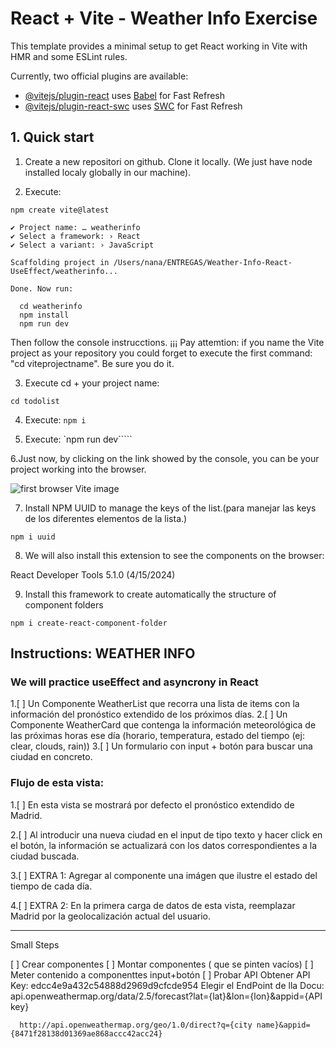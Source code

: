 # React + Vite - Weather Info Exercise

This template provides a minimal setup to get React working in Vite with HMR and some ESLint rules.

Currently, two official plugins are available:

- [@vitejs/plugin-react](https://github.com/vitejs/vite-plugin-react/blob/main/packages/plugin-react/README.md) uses [Babel](https://babeljs.io/) for Fast Refresh
- [@vitejs/plugin-react-swc](https://github.com/vitejs/vite-plugin-react-swc) uses [SWC](https://swc.rs/) for Fast Refresh


## 1. Quick start

1. Create a new repositori on github. Clone it locally. (We just have node installed localy globally in our machine).

2. Execute: 

`npm create vite@latest`

```
✔ Project name: … weatherinfo
✔ Select a framework: › React
✔ Select a variant: › JavaScript

Scaffolding project in /Users/nana/ENTREGAS/Weather-Info-React-UseEffect/weatherinfo...

Done. Now run:

  cd weatherinfo
  npm install
  npm run dev
```
Then follow the console instrucctions. ¡¡¡ Pay attemtion: if you name the Vite project as your repository you could forget to execute the first command: "cd viteprojectname". Be sure you do it.

3. Execute cd + your project name: 

`cd todolist`

4. Execute: 
`npm i`

5. Execute: 
`npm run dev`````

6.Just now, by clicking on the link showed by the console, you can be your project working into the browser.

![first browser Vite image](./img_readme/03_1st_vite_screen.png)

7. Install NPM UUID to manage the keys of the list.(para manejar las keys de los diferentes elementos de la lista.)

`npm i uuid`

8. We will also install this extension to see the components on the browser: 

React Developer Tools
5.1.0 (4/15/2024)

9. Install this framework to create automatically the structure of component folders

`npm i create-react-component-folder`

## Instructions: WEATHER INFO

### We will practice useEffect and asyncrony in React

1.[ ] Un Componente WeatherList que recorra una lista de items con la información del pronóstico extendido de los próximos días.
2.[ ] Un Componente WeatherCard que contenga la información meteorológica de las próximas horas ese día (horario, temperatura, estado del tiempo (ej: clear, clouds, rain))
3.[ ] Un formulario con input + botón para buscar una ciudad en concreto.

### Flujo de esta vista:

1.[ ] En esta vista se mostrará por defecto el pronóstico extendido de Madrid. 

2.[ ] Al introducir una nueva ciudad en el input de tipo texto y hacer click en el botón, la información se actualizará con los datos correspondientes a la ciudad buscada.

3.[ ] EXTRA 1: Agregar al componente una imágen que ilustre el estado del tiempo de cada día.

4.[ ] EXTRA 2: En la primera carga de datos de esta vista, reemplazar Madrid por la geolocalización actual del usuario.

 -------

Small Steps

[ ] Crear componentes
[ ] Montar componentes ( que se pinten vacíos)
[ ] Meter contenido a componenttes input+botón
[ ] Probar API
    Obtener API Key: edcc4e9a432c54888d2969d9cfcde954
    Elegir el EndPoint de lla Docu:
      api.openweathermap.org/data/2.5/forecast?lat={lat}&lon={lon}&appid={API key}

      http://api.openweathermap.org/geo/1.0/direct?q={city name}&appid={8471f28138d01369ae868accc42acc24}
      